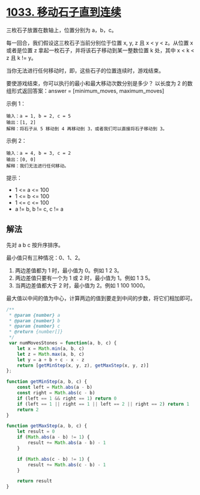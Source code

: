 # [1033. 移动石子直到连续](https://leetcode-cn.com/problems/moving-stones-until-consecutive/)
三枚石子放置在数轴上，位置分别为 a，b，c。

每一回合，我们假设这三枚石子当前分别位于位置 x, y, z 且 x < y < z。从位置 x 或者是位置 z 拿起一枚石子，并将该石子移动到某一整数位置 k 处，其中 x < k < z 且 k != y。

当你无法进行任何移动时，即，这些石子的位置连续时，游戏结束。

要使游戏结束，你可以执行的最小和最大移动次数分别是多少？ 以长度为 2 的数组形式返回答案：answer = [minimum_moves, maximum_moves]


示例 1：
```
输入：a = 1, b = 2, c = 5
输出：[1, 2]
解释：将石子从 5 移动到 4 再移动到 3，或者我们可以直接将石子移动到 3。
```
示例 2：
```
输入：a = 4, b = 3, c = 2
输出：[0, 0]
解释：我们无法进行任何移动。
```
提示：

* 1 <= a <= 100
* 1 <= b <= 100
* 1 <= c <= 100
* a != b, b != c, c != a

## 解法
先对 a b c 按升序排序。

最小值只有三种情况：0、1、2。
1. 两边差值都为 1 时，最小值为 0。例如 1 2 3。
2. 两边差值只要有一个为 1 或 2 时，最小值为 1。例如 1 3 5。
3. 当两边差值都大于 2 时，最小值为 2。例如 1 100 1000。

最大值以中间的值为中心，计算两边的值到要走到中间的步数，将它们相加即可。
```js
/**
 * @param {number} a
 * @param {number} b
 * @param {number} c
 * @return {number[]}
 */
 var numMovesStones = function(a, b, c) {
    let x = Math.min(a, b, c)
    let z = Math.max(a, b, c)
    let y = a + b + c - x - z
    return [getMinStep(x, y, z), getMaxStep(x, y, z)]
};

function getMinStep(a, b, c) {
    const left = Math.abs(a - b)
    const right = Math.abs(c - b)
    if (left == 1 && right == 1) return 0
    if (left == 1 || right == 1 || left == 2 || right == 2) return 1
    return 2
}

function getMaxStep(a, b, c) {
    let result = 0
    if (Math.abs(a - b) != 1) {
        result += Math.abs(a - b) - 1
    }

    if (Math.abs(c - b) != 1) {
        result += Math.abs(c - b) - 1
    }

    return result
}
```
